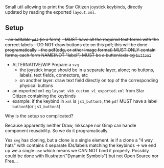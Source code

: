 #

Small util allowing to print the Star Citizen joystick keybinds,
directly updated by reading the exported `layout.xml`.

## Setup

~~- an editable `pdf` (ie a form)~~
  ~~- MUST have all the required text forms with the correct labels~~
  ~~- DO NOT draw buttons etc on this pdf; this will be done programatically~~
  ~~- the pdf(odg, or other image format) MUST ONLY contain forms; each form NAME(NOT "label") MUST be a button/axis eg `button1`~~
- ALTERNATIVE/WIP Prepare a `svg`
  - the joystick image should be in a separate layer, alone; no buttons, labels, text fields, connectors, etc
  - on another layer: draw text field directly on top of the corresponding physical buttons
- an exported `xml` eg `layout_vkb_custom_v1_exported.xml` from Star Citizen containing the keybinds
- example: if the keybind in `xml` is `js1_button5`, the `pdf` MUST have a label `button5`(or `js1_button5`)

Why is the setup so complicated?

Because apparently neither Draw, Inkscape nor Gimp can handle component reusability.
So we do it programatically.

Yes `svg` has cloning, but a clone is a single element.
ie if a clone a "4 way hats" with contains 4 separate IDs/labels matching the keybinds -> we end up we a single `use`
which means we CAN NOT bind it properly.
Possibly could be done with Illustrator("Dynamic Symbols") but not Open Source nor Free...